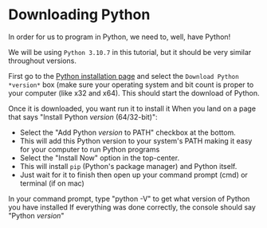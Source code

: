 # Downloading Python
In order for us to program in Python, we need to, well, have Python!

We will be using `Python 3.10.7` in this tutorial, but it should be very similar throughout versions.

First go to the [Python installation page](https://www.python.org) and select the `Download Python *version*` box (make sure your operating system and bit count is proper to your computer (like x32 and x64).
This should start the download of Python.

Once it is downloaded, you want run it to install it
When you land on a page that says "Install Python *version* (64/32-bit)":
- Select the "Add Python *version* to PATH" checkbox at the bottom.
- This will add this Python version to your system's PATH making it easy for your computer to run Python programs
- Select the "Install Now" option in the top-center.
- This will install `pip` (Python's package manager) and Python itself.
- Just wait for it to finish then open up your command prompt (cmd) or terminal (if on mac)

In your command prompt, type "python -V" to get what version of Python you have installed
If everything was done correctly, the console should say "Python *version*"
